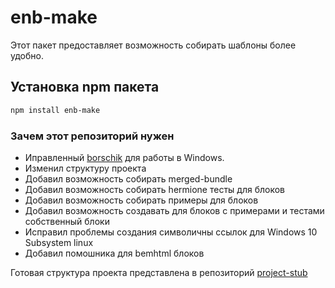 # enb-make
Этот пакет предоставляет возможность собирать шаблоны более удобно.

## Установка npm пакета
```bash
npm install enb-make
```

### Зачем этот репозиторий нужен
* Иправленный [borschik](https://github.com/borschik/borschik/pull/152) для работы в Windows.
* Изменил структуру проекта
* Добавил возможность собирать merged-bundle
* Добавил возможность собирать hermione тесты для блоков
* Добавил возможность собирать примеры для блоков
* Добавил возможность создавать для блоков с примерами и тестами собственный блоки
* Исправил проблемы создания символичны ссылок для Windows 10 Subsystem linux
* Добавил помошника для bemhtml блоков

Готовая структура проекта представлена в репозиторий [project-stub](https://github.com/b1tc0re/project-stub)